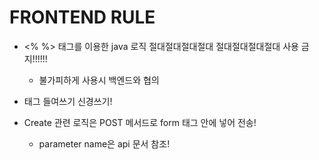 # FRONTEND RULE

- <% %> 태그를 이용한 java 로직 절대절대절대절대 절대절대절대절대 사용 금지!!!!!!
  - 불가피하게 사용시 백엔드와 협의

- 태그 들여쓰기 신경쓰기!
- Create 관련 로직은 POST 메서드로 form 태그 안에 넣어 전송!
  - parameter name은 api 문서 참조!

